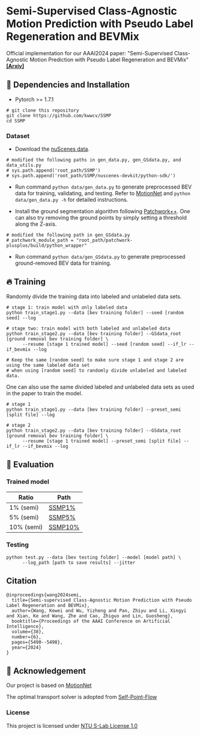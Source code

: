 # Semi-Supervised Class-Agnostic Motion Prediction with Pseudo Label Regeneration and BEVMix
Official implementation for our AAAI2024 paper: "Semi-Supervised Class-Agnostic Motion Prediction with Pseudo Label Regeneration and BEVMix" [**[Arxiv]**](https://arxiv.org/abs/2312.08009)

## 🔨 Dependencies and Installation
- Pytorch >= 1.7.1
```
# git clone this repository
git clone https://github.com/kwwcv/SSMP
cd SSMP
```
### Dataset
- Download the [nuScenes data](https://www.nuscenes.org/).
```
# modified the following paths in gen_data.py, gen_GSdata.py, and data_utils.py
# sys.path.append('root_path/SSMP')
# sys.path.append('root_path/SSMP/nuscenes-devkit/python-sdk/')
```
- Run command `python data/gen_data.py` to generate preprocessed BEV data for training, validating, and testing. Refer to [MotionNet](https://github.com/pxiangwu/MotionNet) and `python data/gen_data.py -h` for detailed instructions.
  
- Install the ground segmentation algorithm following [Patchwork++](https://github.com/url-kaist/patchwork-plusplus). One can also try removing the ground points by simply setting a threshold along the Z-axis.
```
# modified the following path in gen_GSdata.py
# patchwork_module_path = "root_path/patchwork-plusplus/build/python_wrapper"
```
- Run command `python data/gen_GSdata.py` to generate preprocessed ground-removed BEV data for training.
## 🔥 Training
Randomly divide the training data into labeled and unlabeled data sets.
```
# stage 1: train model with only labeled data
python train_stage1.py --data [bev training folder] --seed [random seed] --log

# stage two: train model with both labeled and unlabeled data
python train_stage2.py --data [bev training folder] --GSdata_root [ground removal bev training folder] \
      --resume [stage 1 trained model] --seed [random seed] --if_lr --if_bevmix --log

# Keep the same [random seed] to make sure stage 1 and stage 2 are using the same labeled data set
# when using [random seed] to randomly divide unlabeled and labeled data.
```

One can also use the same divided labeled and unlabeled data sets as used in the paper to train the model.
```
# stage 1
python train_stage1.py --data [bev training folder] --preset_semi [split file] --log

# stage 2
python train_stage2.py --data [bev training folder] --GSdata_root [ground removal bev training folder] \
      --resume [stage 1 trained model] --preset_semi [split file] --if_lr --if_bevmix --log
```

## 🎯 Evaluation
### Trained model
|Ratio|Path|
|---|---|
|1% (semi)|[SSMP1%](https://drive.google.com/file/d/1l7NC4uLapSMGbWeQtk5808gX0jdB4IjG/view?usp=sharing)|
|5% (semi)|[SSMP5%](https://drive.google.com/file/d/1sPdObVITSxPssICARqJLrFsCUV8FLwgd/view?usp=sharing)|
|10% (semi)|[SSMP10%](https://drive.google.com/file/d/127u-LxePHyE8wyAbyrR9stLAN-vxOiQ6/view?usp=sharing)|
### Testing
```
python test.py --data [bev testing folder] --model [model path] \
      --log_path [path to save results] --jitter
```
## Citation
```
@inproceedings{wang2024semi,
  title={Semi-supervised Class-Agnostic Motion Prediction with Pseudo Label Regeneration and BEVMix},
  author={Wang, Kewei and Wu, Yizheng and Pan, Zhiyu and Li, Xingyi and Xian, Ke and Wang, Zhe and Cao, Zhiguo and Lin, Guosheng},
  booktitle={Proceedings of the AAAI Conference on Artificial Intelligence},
  volume={38},
  number={6},
  pages={5490--5498},
  year={2024}
}
```

## 🍭 Acknowledgement
Our project is based on
[MotionNet](https://github.com/pxiangwu/MotionNet)

The optimal transport solver is adopted from
[Self-Point-Flow](https://github.com/L1bra1/Self-Point-Flow)

### License
This project is licensed under [NTU S-Lab License 1.0](LICENSE) 
